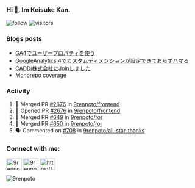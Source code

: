 ### Hi 👋, Im Keisuke Kan.

<!--
**9renpoto/9renpoto** is a ✨ _special_ ✨ repository because its `README.md` (this file) appears on your GitHub profile.

Here are some ideas to get you started:

- 🔭 I’m currently working on ...
- 🌱 I’m currently learning ...
- 👯 I’m looking to collaborate on ...
- 🤔 I’m looking for help with ...
- 💬 Ask me about ...
- 📫 How to reach me: ...
- 😄 Pronouns: ...
- ⚡ Fun fact: ...
-->

![follow](https://img.shields.io/github/followers/9renpoto?label=Follow&style=social)
![visitors](https://komarev.com/ghpvc/?username=9renpoto&label=Profile%20views&color=0e75b6&style=flat)

### Blogs posts

<!-- BLOG-POST-LIST:START -->
- [GA4でユーザープロパティを使う](https://9renpoto.dev/2021/02/21/google-analytics-4-user-properties/)
- [GoogleAnalytics 4でカスタムディメンションが設定できておらずハマる](https://9renpoto.dev/2021/02/13/google-analytics-4/)
- [CADDi株式会社にJoinしました](https://9renpoto.dev/2020/12/05/join/)
- [Monorepo coverage](https://9renpoto.dev/2020/11/27/monorepo-coveralls/)
<!-- BLOG-POST-LIST:END -->

### Activity

<!--START_SECTION:activity-->
1. 🎉 Merged PR [#2676](https://github.com/9renpoto/frontend/pull/2676) in [9renpoto/frontend](https://github.com/9renpoto/frontend)
2. 💪 Opened PR [#2676](https://github.com/9renpoto/frontend/pull/2676) in [9renpoto/frontend](https://github.com/9renpoto/frontend)
3. 🎉 Merged PR [#649](https://github.com/9renpoto/ror/pull/649) in [9renpoto/ror](https://github.com/9renpoto/ror)
4. 🎉 Merged PR [#650](https://github.com/9renpoto/ror/pull/650) in [9renpoto/ror](https://github.com/9renpoto/ror)
5. 🗣 Commented on [#708](https://github.com/9renpoto/all-star-thanks/issues/708) in [9renpoto/all-star-thanks](https://github.com/9renpoto/all-star-thanks)
<!--END_SECTION:activity-->

<h3 align="left">Connect with me:</h3>
<p align="left">
<a href="https://dev.to/9renpoto" target="blank"><img align="center" src="https://cdn.jsdelivr.net/npm/simple-icons@3.0.1/icons/dev-dot-to.svg" alt="9renpoto" height="30" width="40" /></a>
<a href="https://twitter.com/9renpoto" target="blank"><img align="center" src="https://cdn.jsdelivr.net/npm/simple-icons@3.0.1/icons/twitter.svg" alt="9renpoto" height="30" width="40" /></a>
<a href="https://9renpoto.dev/rss.xml" target="blank"><img align="center" src="https://cdn.jsdelivr.net/npm/simple-icons@3.0.1/icons/rss.svg" alt="https://9renpoto.dev/rss.xml" height="30" width="40" /></a>
</p>

<p><img align="center" src="https://github-readme-stats.vercel.app/api/top-langs?username=9renpoto&show_icons=true&locale=en&layout=compact&hide=html" alt="9renpoto" /></p>
